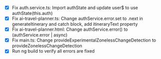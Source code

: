 - [x] Fix auth.service.ts: Import authState and update user$ to use authState(this.auth)
- [x] Fix ai-travel-planner.ts: Change authService.error.set to .next in generateItinerary and catch block, add itineraryText property
- [x] Fix ai-travel-planner.html: Change authService.error() to (authService.error | async)
- [x] Fix main.ts: Change provideExperimentalZonelessChangeDetection to provideZonelessChangeDetection
- [x] Run ng build to verify all errors are fixed
